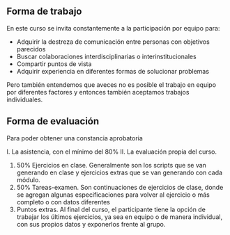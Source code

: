 ## Forma de trabajo

En este curso se invita constantemente a la participación por equipo para:

- Adquirir la destreza de comunicación entre personas con objetivos parecidos
- Buscar colaboraciones interdisciplinarias o interinstitucionales
- Compartir puntos de vista
- Adquirir experiencia en diferentes formas de solucionar problemas

Pero también entendemos que aveces no es posible el trabajo en equipo por diferentes factores y entonces también aceptamos trabajos individuales.

## Forma de evaluación

Para poder obtener una constancia aprobatoria

I. La asistencia, con el mínimo del 80%
II. La evaluación propia del curso.
  1. 50% Ejercicios en clase. Generalmente son los scripts que se van generando en clase y ejercicios extras que se van generando con cada módulo.
  2. 50% Tareas-examen. Son continuaciones de ejercicios de clase, donde se agregan algunas especificaciones para volver al ejercicio o más completo o con datos diferentes
  3. Puntos extras. Al final del curso, el participante tiene la opción de trabajar los últimos ejercicios, ya sea en equipo o de manera individual, con sus propios datos y exponerlos frente al grupo.
